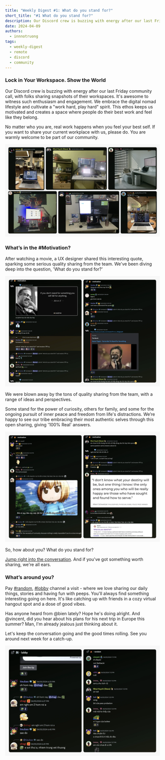 ```yaml
---
title: "Weekly Digest #1: What do you stand for?"
short_title: "#1 What do you stand for?"
description: Our Discord crew is buzzing with energy after our last Friday community call, with folks sharing snapshots of their workspaces, Anna shared the movie quote and catch-up with peeps at lobby, random channels.
date: 2024-04-09
authors:
  - innnotruong
tags:
  - weekly-digest
  - remote
  - discord
  - community
---
```


### Lock in Your Workspace. Show the World

Our Discord crew is buzzing with energy after our last Friday community call, with folks sharing snapshots of their workspaces. It's awesome to witness such enthusiasm and engagement. We embrace the digital nomad lifestyle and cultivate a "work hard, play hard" spirit. This ethos keeps us motivated and creates a space where people do their best work and feel like they belong.

No matter who you are, real work happens when you feel your best self. If you want to share your current workplace with us, please do. You are warmly welcome to be part of our community.

![workspace](assets/1-what-do-you-stand-for_2024-weekly-digest-april-8_2024-weekly-digest-april_2024-first-digest-workspace.webp)

### What’s in the #Motivation?

After watching a movie, a UX designer shared this interesting quote, sparking some serious quality sharing from the team. We've been diving deep into the question, 'What do you stand for?'

![motivation](assets/1-what-do-you-stand-for_2024-weekly-digest-april-8_2024-weekly-digest-april_2024-first-digest-motivation.webp)

We were blown away by the tons of quality sharing from the team, with a range of ideas and perspectives.

Some stand for the power of curiosity, others for family, and some for the ongoing pursuit of inner peace and freedom from life's distractions. We’re happy to see our tribe embracing their most authentic selves through this open sharing, giving '100% Real' answers.

![motivation](assets/1-what-do-you-stand-for_2024-weekly-digest-april-8_2024-weekly-digest-april_2024-digest-motivation.webp)

So, how about you? What do you stand for?

[Jump right into the conversation](https://discord.com/channels/462663954813157376/1214231226282418228/1224942206280929310). And if you've got something worth sharing, we're all ears.

### What’s around you?

Pay [#random](https://discord.com/channels/462663954813157376/788084358991970337/1225783749988319252), [#lobby](https://discord.com/channels/462663954813157376/907727610417655898/1225767773708222566) channel a visit - where we love sharing our daily things, stories and having fun with peeps. You'll always find something interesting going on here. It's like catching up with friends in a cozy virtual hangout spot and a dose of good vibes.

Has anyone heard from @bien lately? Hope he's doing alright. And @vincent, did you hear about his plans for his next trip in Europe this summer? Man, I'm already jealous just thinking about it.

Let's keep the conversation going and the good times rolling. See you around next week for a catch-up.

![random](assets/1-what-do-you-stand-for_2024-weekly-digest-april-8_2024-weekly-digest-april_2024-first-digest-random.webp)
